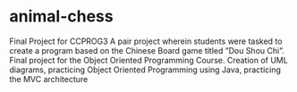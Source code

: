 # animal-chess
Final Project for CCPROG3
A pair project wherein students were tasked to create a program based on the Chinese Board game titled ”Dou Shou Chi”. Final project for the Object Oriented Programming Course. Creation of UML diagrams, practicing Object Oriented Programming using Java,
practicing the MVC architecture
